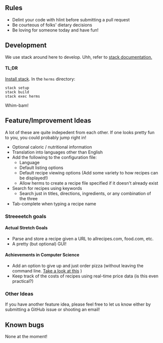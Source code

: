 ## Rules
 - Delint your code with hlint before submitting a pull request
 - Be courteous of folks' dietary decisions
 - Be loving for someone today and have fun!

## Development
We use stack around here to develop. Uhh, refer to [stack documentation.](https://docs.haskellstack.org/en/stable/GUIDE/)
#### TL;DR
[Install stack](https://docs.haskellstack.org/en/stable/install_and_upgrade/). In the `herms` directory:
```
stack setup
stack build
stack exec herms
```
Whim-bam! 

## Feature/Improvement Ideas

A lot of these are quite indepedent from each other. If one looks pretty fun to you, you could probably jump right in!

- Optional caloric / nutritional information
- Translation into languages other than English
- Add the following to the configuration file:
  - Language
  - Default listing options
  - Default recipe viewing options (Add some variety to how recipes can be displayed!)
  - Allow herms to create a recipe file specified if it doesn't already exist
- Search for recipes using keywords
  - Search just in titles, directions, ingredients, or any combination of the three
- Tab-complete when typing a recipe name

### Streeeetch goals

#### Actual Stretch Goals
- Parse and store a recipe given a URL to allrecipes.com, food.com, etc.
- A pretty (but optional) GUI!

#### Achievements in Computer Science
- Add an option to give up and just order pizza (without leaving the command line. [Take a look at this](https://github.com/fadein/sudo_make_me_a_sandwich) )
- Keep track of the costs of recipes using real-time price data (is this even practical?)

### Other Ideas

If you have another feature idea, please feel free to let us know either by submitting a GitHub issue or shooting an email!

## Known bugs

None at the moment!
